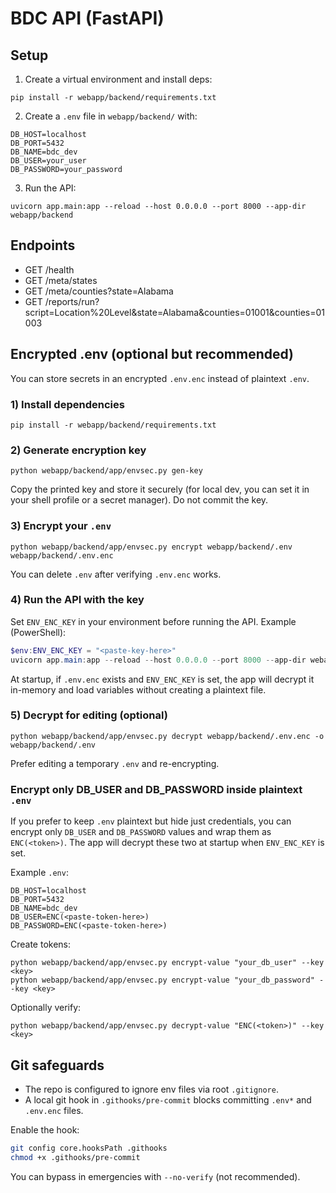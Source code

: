 # BDC API (FastAPI)

## Setup

1. Create a virtual environment and install deps:
```
pip install -r webapp/backend/requirements.txt
```

2. Create a `.env` file in `webapp/backend/` with:
```
DB_HOST=localhost
DB_PORT=5432
DB_NAME=bdc_dev
DB_USER=your_user
DB_PASSWORD=your_password
```

3. Run the API:
```
uvicorn app.main:app --reload --host 0.0.0.0 --port 8000 --app-dir webapp/backend
```

## Endpoints
- GET /health
- GET /meta/states
- GET /meta/counties?state=Alabama
- GET /reports/run?script=Location%20Level&state=Alabama&counties=01001&counties=01003

## Encrypted .env (optional but recommended)

You can store secrets in an encrypted `.env.enc` instead of plaintext `.env`.

### 1) Install dependencies

```
pip install -r webapp/backend/requirements.txt
```

### 2) Generate encryption key

```
python webapp/backend/app/envsec.py gen-key
```

Copy the printed key and store it securely (for local dev, you can set it in your shell profile or a secret manager). Do not commit the key.

### 3) Encrypt your `.env`

```
python webapp/backend/app/envsec.py encrypt webapp/backend/.env webapp/backend/.env.enc
```

You can delete `.env` after verifying `.env.enc` works.

### 4) Run the API with the key

Set `ENV_ENC_KEY` in your environment before running the API. Example (PowerShell):

```powershell
$env:ENV_ENC_KEY = "<paste-key-here>"
uvicorn app.main:app --reload --host 0.0.0.0 --port 8000 --app-dir webapp/backend
```

At startup, if `.env.enc` exists and `ENV_ENC_KEY` is set, the app will decrypt it in-memory and load variables without creating a plaintext file.

### 5) Decrypt for editing (optional)

```
python webapp/backend/app/envsec.py decrypt webapp/backend/.env.enc -o webapp/backend/.env
```

Prefer editing a temporary `.env` and re-encrypting.

### Encrypt only DB_USER and DB_PASSWORD inside plaintext `.env`

If you prefer to keep `.env` plaintext but hide just credentials, you can encrypt only `DB_USER` and `DB_PASSWORD` values and wrap them as `ENC(<token>)`. The app will decrypt these two at startup when `ENV_ENC_KEY` is set.

Example `.env`:

```
DB_HOST=localhost
DB_PORT=5432
DB_NAME=bdc_dev
DB_USER=ENC(<paste-token-here>)
DB_PASSWORD=ENC(<paste-token-here>)
```

Create tokens:

```
python webapp/backend/app/envsec.py encrypt-value "your_db_user" --key <key>
python webapp/backend/app/envsec.py encrypt-value "your_db_password" --key <key>
```

Optionally verify:

```
python webapp/backend/app/envsec.py decrypt-value "ENC(<token>)" --key <key>
```

## Git safeguards

- The repo is configured to ignore env files via root `.gitignore`.
- A local git hook in `.githooks/pre-commit` blocks committing `.env*` and `.env.enc` files.

Enable the hook:

```bash
git config core.hooksPath .githooks
chmod +x .githooks/pre-commit
```

You can bypass in emergencies with `--no-verify` (not recommended).
